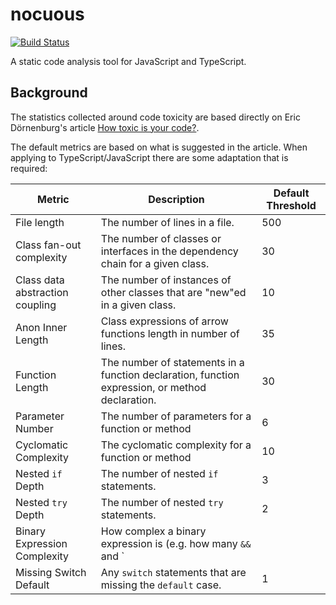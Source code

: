 # nocuous

[![Build Status](https://dev.azure.com/kitsonk/nocuous/_apis/build/status/kitsonk.nocuous?branchName=master)](https://dev.azure.com/kitsonk/nocuous/_build/latest?definitionId=1&branchName=master)

A static code analysis tool for JavaScript and TypeScript.

## Background

The statistics collected around code toxicity are based directly on Eric
Dörnenburg's article [How toxic is your code?](https://erik.doernenburg.com/2008/11/how-toxic-is-your-code/).

The default metrics are based on what is suggested in the article. When applying to TypeScript/JavaScript there are some adaptation that is required:

| Metric                          | Description                                                                                      | Default Threshold |
| ------------------------------- | ------------------------------------------------------------------------------------------------ | ----------------- |
| File length                     | The number of lines in a file.                                                                   | 500               |
| Class fan-out complexity        | The number of classes or interfaces in the dependency chain for a given class.                   | 30                |
| Class data abstraction coupling | The number of instances of other classes that are "new"ed in a given class.                      | 10                |
| Anon Inner Length               | Class expressions of arrow functions length in number of lines.                                  | 35                |
| Function Length                 | The number of statements in a function declaration, function expression, or method declaration.  | 30                |
| Parameter Number                | The number of parameters for a function or method                                                | 6                 |
| Cyclomatic Complexity           | The cyclomatic complexity for a function or method                                               | 10                |
| Nested `if` Depth               | The number of nested `if` statements.                                                            | 3                 |
| Nested `try` Depth              | The number of nested `try` statements.                                                           | 2                 |
| Binary Expression Complexity    | How complex a binary expression is (e.g. how many `&&` and `||` keywords an expression contains) | 3                 |
| Missing Switch Default          | Any `switch` statements that are missing the `default` case.                                     | 1                 |
